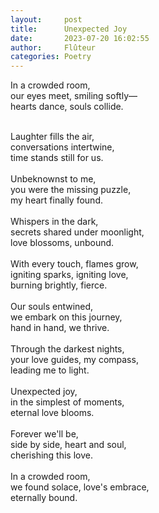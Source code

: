 ```yaml
---
layout:     post
title:      Unexpected Joy
date:       2023-07-20 16:02:55 
author:     Flûteur
categories: Poetry
---
```

In a crowded room,
<br>
our eyes meet, smiling softly—
<br>
hearts dance, souls collide.
<br>

<br>
Laughter fills the air,
<br>
conversations intertwine,
<br>
time stands still for us.
<br>

<br>
Unbeknownst to me,
<br>
you were the missing puzzle,
<br>
my heart finally found.
<br>

<br>
Whispers in the dark,
<br>
secrets shared under moonlight,
<br>
love blossoms, unbound.
<br>

<br>
With every touch, flames grow,
<br>
igniting sparks, igniting love,
<br>
burning brightly, fierce.
<br>

<br>
Our souls entwined,
<br>
we embark on this journey,
<br>
hand in hand, we thrive.
<br>

<br>
Through the darkest nights,
<br>
your love guides, my compass,
<br>
leading me to light.
<br>

<br>
Unexpected joy,
<br>
in the simplest of moments,
<br>
eternal love blooms.
<br>

<br>
Forever we'll be,
<br>
side by side, heart and soul,
<br>
cherishing this love.
<br>

<br>
In a crowded room,
<br>
we found solace, love's embrace,
<br>
eternally bound.